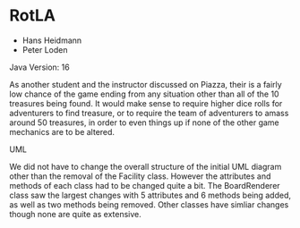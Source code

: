 # RotLA
- Hans Heidmann
- Peter Loden

Java Version: 16




As another student and the instructor discussed on Piazza, their is a fairly low chance of the game ending from any situation other than all of the 10 treasures being found. It would make sense to require higher dice rolls for adventurers to find treasure, or to require the team of adventurers to amass around 50 treasures, in order to even things up if none of the other game mechanics are to be altered. 

UML

We did not have to change the overall structure of the initial UML diagram other than the removal of the Facility class. 
However the attributes and methods of each class had to be changed quite a bit. The BoardRenderer class saw the largest changes with 5 attributes and 6 methods being added, as well as two methods being removed. Other classes have simliar changes though none are quite as extensive. 
